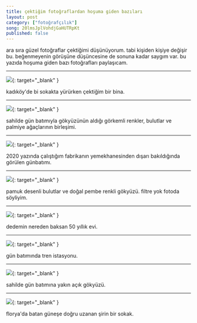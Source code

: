 ```yaml
---
title: çektiğim fotoğraflardan hoşuma giden bazıları
layout: post
category: ["fotoğrafçılık"]
song: 20lmsJplVohdjGaHUTRpKt
published: false
---
```


<style>
img {
    max-width: 50vw;
    max-height: 50vh;
}
</style>

ara sıra güzel fotoğraflar çektiğimi düşünüyorum. tabi kişiden kişiye değişir bu. beğenmeyenin görüşüne düşüncesine de sonuna kadar saygım var. bu yazıda hoşuma giden bazı fotoğrafları paylaşıcam.

---


[![](https://image-aws-us-west-2.vsco.co/75f058/98570027/5ec299a7337d1c3c95000009/459x960/vsco5ec299bb2b33a.jpg)](https://vsco.co/berkantkz/media/5ec299a7337d1c3c95000009){: target="_blank" }

kadıköy'de bi sokakta yürürken çektiğim bir bina.

---

[![](https://image-aws-us-west-2.vsco.co/75f058/98570027/5f2bfd2a337d1c2914000001/1600x1200/vsco5f2bfd49390f2.jpg)](https://vsco.co/berkantkz/media/5f2bfd2a337d1c2914000001){: target="_blank" }

sahilde gün batımıyla gökyüzünün aldığı görkemli renkler, bulutlar ve palmiye ağaçlarının birleşimi.

---

[![](https://image-aws-us-west-2.vsco.co/75f058/98570027/5f61aa9f337d1c4456000005/1600x1200/vsco5f61aaa459ff7.jpg)](https://vsco.co/berkantkz/media/5f61aa9f337d1c4456000005){: target="_blank" }

2020 yazında çalıştığım fabrikanın yemekhanesinden dışarı bakıldığında görülen günbatımı.

---

[![](https://image-aws-us-west-2.vsco.co/75f058/98570027/5f61abe8337d1c445600000f/1600x764/vsco5f61abec81ae2.jpg)](https://vsco.co/berkantkz/media/5f61abe8337d1c445600000f){: target="_blank" }

pamuk desenli bulutlar ve doğal pembe renkli gökyüzü. filtre yok fotoda söyliyim.

---

[![](https://im.vsco.co/aws-us-west-2/75f058/98570027/606a5050337d1c7955000001/vsco606a5056807df.jpg?w=1173&dpr=1)](https://vsco.co/berkantkz/media/606a5050337d1c7955000001){: target="_blank" }

dedemin nereden baksan 50 yıllık evi.

---

[![](https://im.vsco.co/aws-us-west-2/75f058/98570027/60ea3179173ed52bba000007/vsco60ea317b48280.jpg?w=495&dpr=1)](https://vsco.co/berkantkz/media/60ea3179173ed52bba000007){: target="_blank" }

gün batımında tren istasyonu.

---

[![](https://im.vsco.co/aws-us-west-2/75f058/98570027/609e96d6337d1c3f15000003/vsco609e96d98871b.jpg?w=495&dpr=1)](https://vsco.co/berkantkz/media/609e96d6337d1c3f15000003){: target="_blank" }

sahilde gün batımına yakın açık gökyüzü.

---

[![](https://im.vsco.co/aws-us-west-2/75f058/98570027/60ea3175173ed52bba000005/vsco60ea31788ec6f.jpg?w=495&dpr=1)](https://vsco.co/berkantkz/media/60ea3175173ed52bba000005){: target="_blank" }

florya'da batan güneşe doğru uzanan şirin bir sokak.
